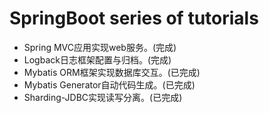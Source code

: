 # SpringBoot series of tutorials

* Spring MVC应用实现web服务。(完成)
* Logback日志框架配置与归档。(完成)
* Mybatis ORM框架实现数据库交互。(已完成)
* Mybatis Generator自动代码生成。(已完成)
* Sharding-JDBC实现读写分离。(已完成)